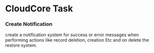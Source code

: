# CloudCore Task 

### Create Notification
create a notification system for success or error messages when performing actions like record deletion, creation Etc and on delete the restore system.
